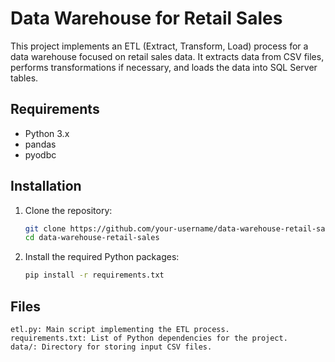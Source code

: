 # Data Warehouse for Retail Sales

This project implements an ETL (Extract, Transform, Load) process for a data warehouse focused on retail sales data. It extracts data from CSV files, performs transformations if necessary, and loads the data into SQL Server tables.

## Requirements

- Python 3.x
- pandas
- pyodbc

## Installation

1. Clone the repository:
   ```bash
   git clone https://github.com/your-username/data-warehouse-retail-sales.git
   cd data-warehouse-retail-sales
2. Install the required Python packages:
   ```bash
   pip install -r requirements.txt

## Files
    etl.py: Main script implementing the ETL process.
    requirements.txt: List of Python dependencies for the project.
    data/: Directory for storing input CSV files.